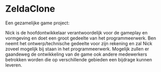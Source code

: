 # ZeldaClone

Een gezamelijke game project:

Nick is de hoofdontwikkelaar verantwoordelijk voor de gameplay en vormgeving en doet een groot gedeelte van het programmeerwerk.
Ben neemt het ontwerp/technische gedeelte voor zijn rekening en zal Nick zoveel mogelijk bij staan in het programmeerwerk.
Mogelijk zullen er gaandeweg de ontwikkeling van de game ook andere medewerkers betrokken worden die op verschillende gebieden een bijdrage kunnen leveren.  
